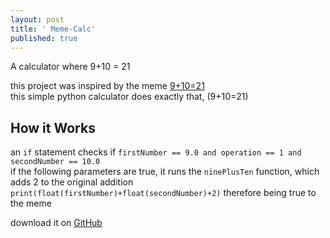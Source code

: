 ```yaml
---
layout: post
title: ' Meme-Calc'
published: true
---
```


A calculator where 9+10 = 21

this project was inspired by the meme [9+10=21](https://knowyourmeme.com/memes/9-10-21/)  
this simple python calculator does exactly that, (9+10=21)



## How it Works
an `if` statement checks if `firstNumber == 9.0 and operation == 1 and secondNumber == 10.0`  
if the following parameters are true, it runs the `ninePlusTen` function, which adds 2 to the original addition     `print(float(firstNumber)+float(secondNumber)+2)` therefore being true to the meme 



download it on [GitHub](https://github.com/RobotDaniel/meme-calc)


